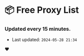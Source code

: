 # :package: Free Proxy List
### Updated every 15 minutes.

- Last updated: `2024-05-28 21:34`

:heart:
